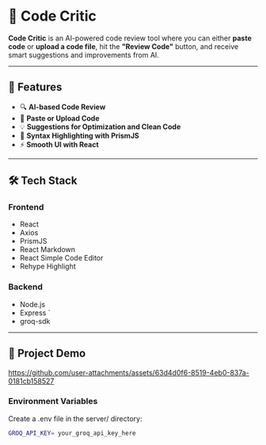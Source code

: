 # 🧠 Code Critic

**Code Critic** is an AI-powered code review tool where you can either **paste code** or **upload a code file**, hit the **"Review Code"** button, and receive smart suggestions and improvements from AI.

---

## 🚀 Features

- 🔍 **AI-based Code Review**
- 📄 **Paste or Upload Code**
- 💡 **Suggestions for Optimization and Clean Code**
- 🎨 **Syntax Highlighting with PrismJS**
- ⚡ **Smooth UI with React**

---

## 🛠️ Tech Stack

### Frontend

- React
- Axios
- PrismJS
- React Markdown
- React Simple Code Editor
- Rehype Highlight

### Backend

- Node.js
- Express `
- groq-sdk

---

## 📸 Project Demo


https://github.com/user-attachments/assets/63d4d0f6-8519-4eb0-837a-0181cb158527

### Environment Variables

Create a .env file in the server/ directory:

```bash
GROQ_API_KEY= your_groq_api_key_here
```
